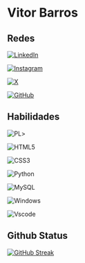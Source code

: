 # Vitor Barros

## Redes

[![LinkedIn](https://img.shields.io/badge/LinkedIn-0077B5?style=for-the-badge&logo=linkedin&logoColor=white)](https://www.linkedin.com/in/https://www.linkedin.com/in/vitormbarros/)

[![Instagram](https://img.shields.io/badge/Instagram-000?style=for-the-badge&logo=instagram)](https://www.instagram.com/vitormb89/)

[![X](https://img.shields.io/badge/X-000?style=for-the-badge&logo=x)](https://x.com/vitormb89)

[![GitHub](https://img.shields.io/badge/GitHub-100000?style=for-the-badge&logo=github&logoColor=white)](https://github.com/vitormb89)

## Habilidades

![PL](https://img.shields.io/badge/PL%2FSQL-FFFFFF?style=for-the-badge&logo=oracle&logoColor=FF0000&labelColor=FFFFFF&color=FF0000)>

![HTML5](https://img.shields.io/badge/HTML5-000?style=for-the-badge&logo=html5)

![CSS3](https://img.shields.io/badge/CSS3-000?style=for-the-badge&logo=css3&logoColor=264CE4)

![Python](https://img.shields.io/badge/python-3670A0?style=for-the-badge&logo=python&logoColor=ffdd54)

![MySQL](https://img.shields.io/badge/MySQL-00000F?style=for-the-badge&logo=mysql&logoColor=white)

![Windows](https://img.shields.io/badge/Windows-000?style=for-the-badge&logo=windows&logoColor=2CA5E0)

![Vscode](https://img.shields.io/badge/Vscode-007ACC?style=for-the-badge&logo=visual-studio-code&logoColor=white)


## Github Status

[![GitHub Streak](https://streak-stats.demolab.com/?user=vitormb89&theme=bear&background=000&border=30A3DC&dates=FFF)](https://git.io/streak-stats)




